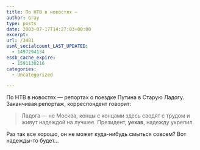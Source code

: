 ```yaml
---
title: По НТВ в новостях —
author: Gray
type: posts
date: 2003-07-17T14:27:03+00:00
excerpt:
url: /3481
esml_socialcount_LAST_UPDATED:
  - 1497294134
essb_cache_expire:
  - 1591130216
categories:
  - Uncategorized

---
```








По НТВ в новостях &#8212; репортах о поездке Путина в Старую Ладогу. Заканчивая репортаж, корреспондент говорит:

> Ладога &#8212; не Москва, концы с концами здесь сводят с трудом и живут надеждой на лучшее. Президент, **уехав**, надежду укрепил.

Раз так все хорошо, он не может куда-нибудь смыться совсем? Вот надежды-то будет&#8230;